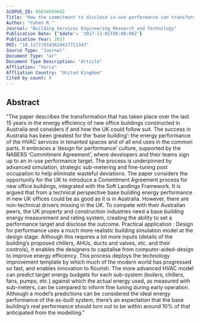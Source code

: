 ```yaml
---
SCOPUS_ID: 85034569692
Title: "How the commitment to disclose in-use performance can transform energy outcomes for new buildings"
Author: "Cohen R."
Journal: "Building Services Engineering Research and Technology"
Publication Date: {'$date': '2017-11-01T00:00:00Z'}
Publication Year: 2017
DOI: "10.1177/0143624417711343"
Source Type: "Journal"
Document Type: "ar"
Document Type Description: "Article"
Affliation: "Verco"
Affliation Country: "United Kingdom"
Cited by count: 9
---
```


## Abstract
"The paper describes the transformation that has taken place over the last 15 years in the energy efficiency of new office buildings constructed in Australia and considers if and how the UK could follow suit. The success in Australia has been greatest for the ‘base building’: the energy performance of the HVAC services in tenanted spaces and of all end uses in the common parts. It embraces a ‘design for performance’ culture, supported by the NABERS ‘Commitment Agreement’, where developers and their teams sign up to an in-use performance target. The process is underpinned by advanced simulation, strategic sub-metering and fine-tuning post occupation to help eliminate wasteful deviations. The paper considers the opportunity for the UK to introduce a Commitment Agreement process for new office buildings, integrated with the Soft Landings Framework. It is argued that from a technical perspective base building energy performance in new UK offices could be as good as it is in Australia. However, there are non-technical drivers missing in the UK. To compete with their Australian peers, the UK property and construction industries need a base building energy measurement and rating system, creating the ability to set a performance target and disclose the outcome. Practical application : Design for performance uses a much more realistic building simulation model at the design stage. Although this requires a lot more inputs (details of the building’s proposed chillers, AHUs, ducts and valves, etc. and their controls), it enables the designers to capitalise from computer-aided-design to improve energy efficiency. This process deploys the technology improvement template by which much of the modern world has progressed so fast, and enables innovation to flourish. The more advanced HVAC model can predict target energy budgets for each sub-system (boilers, chillers, fans, pumps, etc.) against which the actual energy used, as measured with sub-meters, can be compared to inform fine tuning during early operation. Although a model’s predictions can be considered the ideal energy performance of the as-built system, there’s an expectation that the base building’s real performance should turn out to be within around 10% of that anticipated from the modelling."
